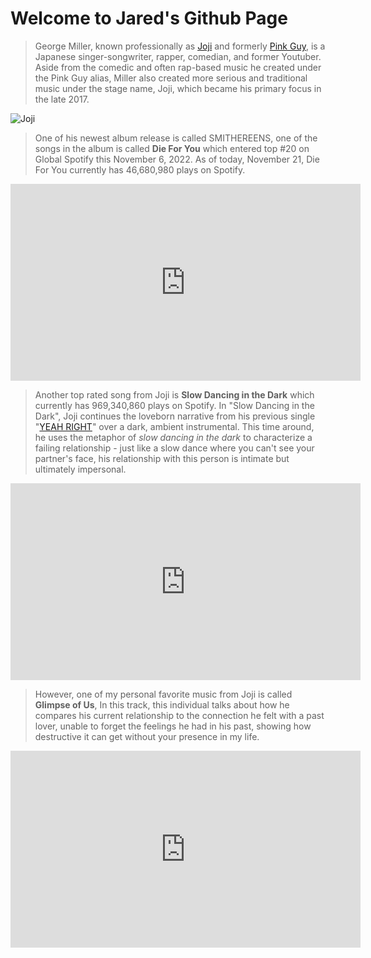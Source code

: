 # Welcome to Jared's Github Page

> George Miller, known professionally as [Joji](https://www.twitter.com/sushitrash) and formerly [Pink Guy](https://www.youtube.com/@TVFilthyFrank), is a Japanese singer-songwriter, rapper, comedian, and former Youtuber. Aside from the comedic and often rap-based music he created under the Pink Guy alias, Miller also created more serious and traditional music under the stage name, Joji, which became his primary focus in the late 2017.

![Joji](https://i.scdn.co/image/ab67616d00001e0253f6fa0d2589c6a7174f4b81)
> One of his newest album release is called SMITHEREENS, one of the songs in the album is called **Die For You** which entered top #20 on Global Spotify this November 6, 2022. As of today, November 21, Die For You currently has 46,680,980 plays on Spotify.

<iframe width="560" height="315" src="https://www.youtube.com/embed/kIEWJ1ljEro" title="YouTube video player" frameborder="0" allow="accelerometer; autoplay; clipboard-write; encrypted-media; gyroscope; picture-in-picture" allowfullscreen></iframe>

> Another top rated song from Joji is **Slow Dancing in the Dark** which currently has 969,340,860 plays on Spotify. In "Slow Dancing in the Dark", Joji continues the loveborn narrative from his previous single "[YEAH RIGHT](https://www.youtube.com/watch?v=2-i91hR6ljQ)" over a dark, ambient instrumental. This time around, he uses the metaphor of *slow dancing in the dark* to characterize a failing relationship - just like a slow dance where you can't see your partner's face, his relationship with this person is intimate but ultimately impersonal.

<iframe width="560" height="315" src="https://www.youtube.com/embed/vzjUs5yR68o" title="YouTube video player" frameborder="0" allow="accelerometer; autoplay; clipboard-write; encrypted-media; gyroscope; picture-in-picture" allowfullscreen></iframe>

> However, one of my personal favorite music from Joji is called **Glimpse of Us**, In this track, this individual talks about how he compares his current relationship to the connection he felt with a past lover, unable to forget the feelings he had in his past, showing how destructive it can get without your presence in my life. 

<iframe width="560" height="315" src="https://www.youtube.com/embed/NgsWGfUlwJI" title="YouTube video player" frameborder="0" allow="accelerometer; autoplay; clipboard-write; encrypted-media; gyroscope; picture-in-picture" allowfullscreen></iframe>

